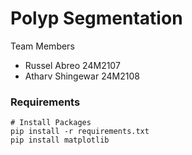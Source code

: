 # Polyp Segmentation 
Team Members
* Russel Abreo 24M2107
* Atharv Shingewar 24M2108


### Requirements
```
# Install Packages
pip install -r requirements.txt
pip install matplotlib
```

<!-- Unofficial Pytorch implementation of following papers :
* [Deep ResUnet](https://arxiv.org/pdf/1711.10684.pdf)
* [ResUnet ++](https://arxiv.org/pdf/1911.07067.pdf)

## Note
* This repo written for experimentation (fun) purpose and heavily hard coded, so avoid to use this as it is in production environement.
* I only wrote ResUnet and ResUnet++ model, Unet is pre-implemented and borrows from this [repo](https://github.com/jeffwen/road_building_extraction).
* Use your own pre-processing and dataloader, dataloader and pre-processing of this repo written for specific use case.
* This repo only tested on [Massachusetts Roads Dataset](https://www.cs.toronto.edu/~vmnih/data/).

## Pre-processing
* This pre-processing is for specific use case and follows strict directory structure.
````buildoutcfg
python preprocess.py --config "config/default.yaml" --train training_files_dir --valid validation_files_dir
````
* Training and validation directories passed in `args` above should contain two folders `input` for input images and `output` for target images. And all images are of fixed square size (in this case `1500 * 1500` pixels).
* Pre-processing crop each input and target image into several fixed size (in this case `224 * 224`) small cropped images and saved into `input_crop` and `mask_crop` respectively on training and validation dump directories as in `config` file.
* You can change training and validation dump directories from config file i.e. `configs/default.yaml`.
## Training
```buildoutcfg
python train.py --name "default" --config "config/default.yaml"
```
For Tensorboard:
``tensorboard --logdir logs/
``
## References
- [DenseASPP for Semantic Segmentation in Street Scenes](https://github.com/DeepMotionAIResearch/DenseASPP)
- [ResUNet++ with Conditional Random Field](https://github.com/DebeshJha/ResUNetplusplus_with-CRF-and-TTA)
- [SENet](https://github.com/moskomule/senet.pytorch)
- [Road Extraction Using PyTorch](https://github.com/jeffwen/road_building_extraction)
- [ASPP Module](https://medium.com/@aidanaden/deeplabv3-pytorch-code-explained-line-by-line-sort-of-19e729bb2af6)
- [Deep Residual-Unet](https://arxiv.org/pdf/1711.10684.pdf)
- [Squeeze-and-Excitation Networks](https://arxiv.org/pdf/1709.01507.pdf)
- [ResUNet++](https://arxiv.org/pdf/1911.07067.pdf)
- [Unet](https://arxiv.org/pdf/1505.04597.pdf)
- [Brain tumor segmentation](https://github.com/galprz/brain-tumor-segmentation) -->

